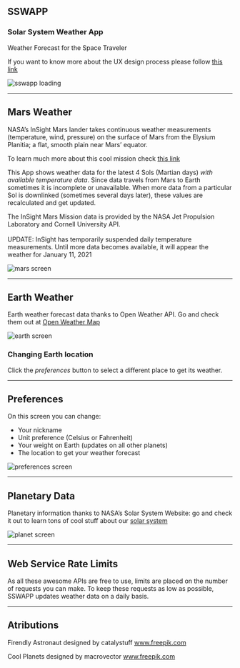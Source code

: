 ## **SSWAPP**

### **S**olar **S**ystem **W**eather **A**pp

Weather Forecast for the Space Traveler

If you want to know more about the UX design process please follow [this link](https://www.behance.net/gallery/111282185/Solar-System-Weather-App)

![sswapp loading](public/images/readme/loading.png)

---

## Mars Weather

NASA’s InSight Mars lander takes continuous weather measurements (temperature, wind, pressure) on the surface of Mars from the Elysium Planitia; a flat, smooth plain near Mars’ equator.

To learn much more about this cool mission check [this link](https://mars.nasa.gov/insight/timeline/overview/)

This App shows weather data for the latest 4 Sols (Martian days) _with available temperature data_. Since data travels from Mars to Earth sometimes it is incomplete or unavailable. When more data from a particular Sol is downlinked (sometimes several days later), these values are recalculated and get updated.

The InSight Mars Mission data is provided by the NASA Jet Propulsion Laboratory and Cornell University API.<br><br>
UPDATE: InSight has temporarily suspended daily temperature measurements. Until more data becomes available, it will appear the weather for January 11, 2021

![mars screen](public/images/readme/mars.png)

---

## Earth Weather

Earth weather forecast data thanks to Open Weather API. Go and check them out at [Open Weather Map](https://www.openweathermap.org)

![earth screen](public/images/readme/earth.png)

### Changing Earth location

Click the _preferences_ button to select a different place to get its weather.

---

## Preferences

On this screen you can change:

- Your nickname
- Unit preference (Celsius or Fahrenheit)
- Your weight on Earth (updates on all other planets)
- The location to get your weather forecast

![preferences screen](public/images/readme/preferences.png)

---

## Planetary Data</h3>

Planetary information thanks to NASA’s Solar System Website: go and check it out to learn tons of cool stuff about our [solar system](https://solarsystem.nasa.gov/planets/overview/#otp_planet_lineup)

![planet screen](public/images/readme/planets.png)

---

## Web Service Rate Limits

As all these awesome APIs are free to use, limits are placed on the number of requests you can make. To keep these requests as low as possible, SSWAPP updates weather data on a daily basis.

---

## Atributions
Firendly Astronaut designed by catalystuff www.freepik.com

Cool Planets designed by macrovector www.freepik.com